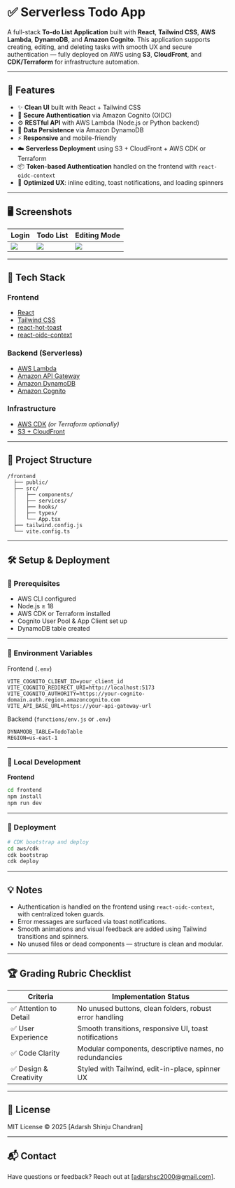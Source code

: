 # ✅ Serverless Todo App

A full-stack **To-do List Application** built with **React**, **Tailwind CSS**, **AWS Lambda**, **DynamoDB**, and **Amazon Cognito**. This application supports creating, editing, and deleting tasks with smooth UX and secure authentication — fully deployed on AWS using **S3**, **CloudFront**, and **CDK/Terraform** for infrastructure automation.

---

## 🚀 Features

- ✨ **Clean UI** built with React + Tailwind CSS
- 🔐 **Secure Authentication** via Amazon Cognito (OIDC)
- ⚙️ **RESTful API** with AWS Lambda (Node.js or Python backend)
- 💾 **Data Persistence** via Amazon DynamoDB
- ⚡ **Responsive** and mobile-friendly
- ☁️ **Serverless Deployment** using S3 + CloudFront + AWS CDK or Terraform
- 📦 **Token-based Authentication** handled on the frontend with `react-oidc-context`
- 🧠 **Optimized UX**: inline editing, toast notifications, and loading spinners

---

## 🖥️ Screenshots

| Login                        | Todo List                        | Editing Mode                      |
|-----------------------------|----------------------------------|-----------------------------------|
| ![](./screenshots/login.png) | ![](./screenshots/todolist.png) | ![](./screenshots/edit-todo.png) |

---

## 🧱 Tech Stack

### Frontend
- [React](https://reactjs.org/)
- [Tailwind CSS](https://tailwindcss.com/)
- [react-hot-toast](https://react-hot-toast.com/)
- [react-oidc-context](https://github.com/authts/react-oidc-context)

### Backend (Serverless)
- [AWS Lambda](https://aws.amazon.com/lambda/)
- [Amazon API Gateway](https://aws.amazon.com/api-gateway/)
- [Amazon DynamoDB](https://aws.amazon.com/dynamodb/)
- [Amazon Cognito](https://aws.amazon.com/cognito/)

### Infrastructure
- [AWS CDK](https://docs.aws.amazon.com/cdk/) *(or Terraform optionally)*
- [S3 + CloudFront](https://docs.aws.amazon.com/AmazonCloudFront/)

---

## 📂 Project Structure

```
/frontend
  ├── public/
  ├── src/
  │   ├── components/
  │   ├── services/
  │   ├── hooks/
  │   ├── types/
  │   └── App.tsx
  ├── tailwind.config.js
  └── vite.config.ts
```

---

## 🛠️ Setup & Deployment

### 🔧 Prerequisites

- AWS CLI configured
- Node.js ≥ 18
- AWS CDK or Terraform installed
- Cognito User Pool & App Client set up
- DynamoDB table created

---

### 🔑 Environment Variables

Frontend (`.env`)
```env
VITE_COGNITO_CLIENT_ID=your_client_id
VITE_COGNITO_REDIRECT_URI=http://localhost:5173
VITE_COGNITO_AUTHORITY=https://your-cognito-domain.auth.region.amazoncognito.com
VITE_API_BASE_URL=https://your-api-gateway-url
```

Backend (`functions/env.js` or `.env`)
```env
DYNAMODB_TABLE=TodoTable
REGION=us-east-1
```

---

### 🧪 Local Development

**Frontend**
```bash
cd frontend
npm install
npm run dev
```

---

### 🚀 Deployment

```bash
# CDK bootstrap and deploy
cd aws/cdk
cdk bootstrap
cdk deploy
```

---

## 💡 Notes

- Authentication is handled on the frontend using `react-oidc-context`, with centralized token guards.
- Error messages are surfaced via toast notifications.
- Smooth animations and visual feedback are added using Tailwind transitions and spinners.
- No unused files or dead components — structure is clean and modular.

---

## 🏆 Grading Rubric Checklist

| Criteria             | Implementation Status |
|----------------------|------------------------|
| ✅ Attention to Detail | No unused buttons, clean folders, robust error handling |
| ✅ User Experience     | Smooth transitions, responsive UI, toast notifications |
| ✅ Code Clarity        | Modular components, descriptive names, no redundancies |
| ✅ Design & Creativity | Styled with Tailwind, edit-in-place, spinner UX |

---

## 📜 License

MIT License © 2025 [Adarsh Shinju Chandran]

---

## 📬 Contact

Have questions or feedback? Reach out at [adarshsc2000@gmail.com].